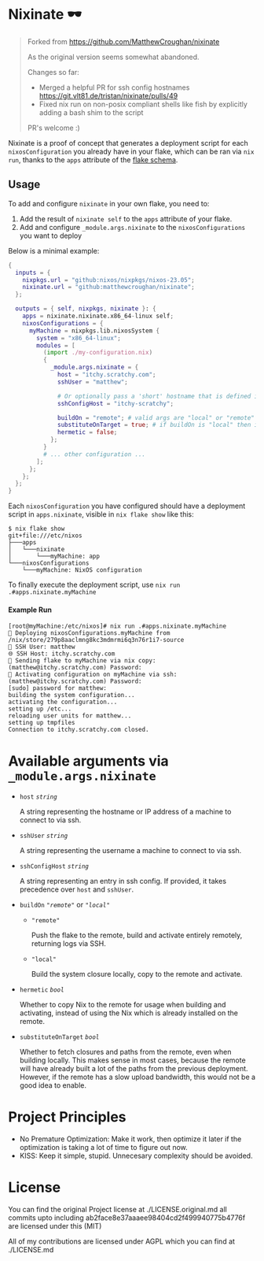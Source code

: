 # Nixinate 🕶️


> Forked from https://github.com/MatthewCroughan/nixinate
>
> As the original version seems somewhat abandoned.
>
> Changes so far:
> - Merged a helpful PR for ssh config hostnames https://git.vlt81.de/tristan/nixinate/pulls/49
> - Fixed nix run on non-posix compliant shells like fish by explicitly adding a bash shim to the script
>
> PR's welcome :)



Nixinate is a proof of concept that generates a deployment script for each
`nixosConfiguration` you already have in your flake, which can be ran via `nix
run`, thanks to the `apps` attribute of the [flake
schema](https://nixos.wiki/wiki/Flakes#Flake_schema).

## Usage

To add and configure `nixinate` in your own flake, you need to:

1. Add the result of `nixinate self` to the `apps` attribute of your flake.
2. Add and configure `_module.args.nixinate` to the `nixosConfigurations` you want to deploy

Below is a minimal example:

```nix
{
  inputs = {
    nixpkgs.url = "github:nixos/nixpkgs/nixos-23.05";
    nixinate.url = "github:matthewcroughan/nixinate";
  };

  outputs = { self, nixpkgs, nixinate }: {
    apps = nixinate.nixinate.x86_64-linux self;
    nixosConfigurations = {
      myMachine = nixpkgs.lib.nixosSystem {
        system = "x86_64-linux";
        modules = [
          (import ./my-configuration.nix)
          {
            _module.args.nixinate = {
              host = "itchy.scratchy.com";
              sshUser = "matthew";

              # Or optionally pass a 'short' hostname that is defined in ssh config
              sshConfigHost = "itchy-scratchy";

              buildOn = "remote"; # valid args are "local" or "remote"
              substituteOnTarget = true; # if buildOn is "local" then it will substitute on the target, "-s"
              hermetic = false;
            };
          }
          # ... other configuration ...
        ];
      };
    };
  };
}
```

Each `nixosConfiguration` you have configured should have a deployment script in
`apps.nixinate`, visible in `nix flake show` like this:

```
$ nix flake show
git+file:///etc/nixos
├───apps
│   └───nixinate
│       └───myMachine: app
└───nixosConfigurations
    └───myMachine: NixOS configuration
```

To finally execute the deployment script, use `nix run .#apps.nixinate.myMachine`

#### Example Run

```
[root@myMachine:/etc/nixos]# nix run .#apps.nixinate.myMachine
🚀 Deploying nixosConfigurations.myMachine from /nix/store/279p8aaclmng8kc3mdmrmi6q3n76r1i7-source
👤 SSH User: matthew
🌐 SSH Host: itchy.scratchy.com
🚀 Sending flake to myMachine via nix copy:
(matthew@itchy.scratchy.com) Password:
🤞 Activating configuration on myMachine via ssh:
(matthew@itchy.scratchy.com) Password:
[sudo] password for matthew:
building the system configuration...
activating the configuration...
setting up /etc...
reloading user units for matthew...
setting up tmpfiles
Connection to itchy.scratchy.com closed.
```

# Available arguments via `_module.args.nixinate`

- `host` *`string`*

   A string representing the hostname or IP address of a machine to connect to
   via ssh.

- `sshUser` *`string`*

   A string representing the username a machine to connect to via ssh.

- `sshConfigHost` *`string`*

   A string representing an entry in ssh config. If provided, it takes precedence
   over `host` and `sshUser`.

- `buildOn` *`"remote"`* or *`"local"`*

  - `"remote"`

    Push the flake to the remote, build and activate entirely remotely,
    returning logs via SSH.

  - `"local"`

    Build the system closure locally, copy to the remote and activate.

- `hermetic` *`bool`*

  Whether to copy Nix to the remote for usage when building and activating,
  instead of using the Nix which is already installed on the remote.

- `substituteOnTarget` *`bool`*

  Whether to fetch closures and paths from the remote, even when building
  locally. This makes sense in most cases, because the remote will have already
  built a lot of the paths from the previous deployment. However, if the remote
  has a slow upload bandwidth, this would not be a good idea to enable.

# Project Principles

* No Premature Optimization: Make it work, then optimize it later if the
  optimization is taking a lot of time to figure out now.
* KISS: Keep it simple, stupid. Unnecesary complexity should be avoided.

# License

You can find the original Project license at ./LICENSE.original.md all commits upto including ab2face8e37aaaee98404cd2f499940775b4776f are licensed under this (MIT)

All of my contributions are licensed under AGPL which you can find at ./LICENSE.md
